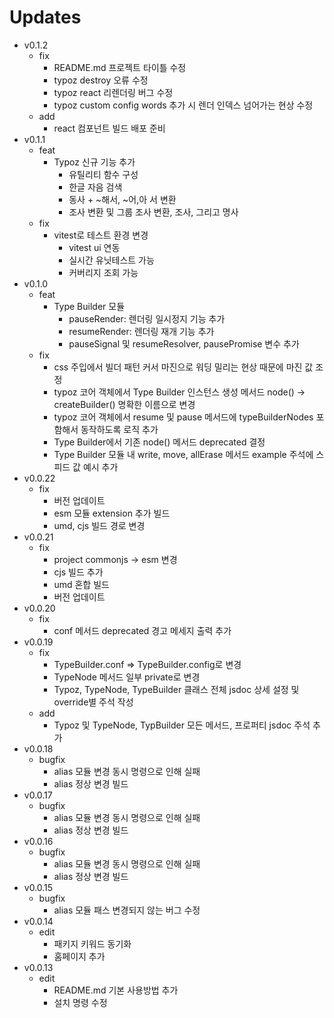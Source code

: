# Updates

- v0.1.2
  - fix
    - README.md 프로젝트 타이틀 수정
    - typoz destroy 오류 수정
    - typoz react 리렌더링 버그 수정
    - typoz custom config words 추가 시 렌더 인덱스 넘어가는 현상 수정
  - add
    - react 컴포넌트 빌드 배포 준비
- v0.1.1
  - feat
    - Typoz 신규 기능 추가
      - 유틸리티 함수 구성
      - 한글 자음 검색
      - 동사 + ~해서, ~어,아 서 변환
      - 조사 변환 및 그룹 조사 변환, 조사, 그리고 명사
  - fix
    - vitest로 테스트 환경 변경
      - vitest ui 연동
      - 실시간 유닛테스트 가능
      - 커버리지 조회 가능
- v0.1.0
  - feat
    - Type Builder 모듈
      - pauseRender: 렌더링 일시정지 기능 추가
      - resumeRender: 렌더링 재개 기능 추가
      - pauseSignal 및 resumeResolver, pausePromise 변수 추가
  - fix
    - css 주입에서 빌더 패턴 커서 마진으로 워딩 밀리는 현상 때문에 마진 값 조정
    - typoz 코어 객체에서 Type Builder 인스턴스 생성 메서드 node() -> createBuilder() 명확한 이름으로 변경
    - typoz 코어 객체에서 resume 및 pause 메서드에 typeBuilderNodes 포함해서 동작하도록 로직 추가
    - Type Builder에서 기존 node() 메서드 deprecated 결정
    - Type Builder 모듈 내 write, move, allErase 메서드 example 주석에 스피드 값 예시 추가
- v0.0.22
  - fix
    - 버전 업데이트
    - esm 모듈 extension 추가 빌드
    - umd, cjs 빌드 경로 변경
- v0.0.21
  - fix
    - project commonjs -> esm 변경
    - cjs 빌드 추가
    - umd 혼합 빌드
    - 버전 업데이트
- v0.0.20
  - fix
    - conf 메서드 deprecated 경고 메세지 출력 추가
- v0.0.19
  - fix
    - TypeBuilder.conf => TypeBuilder.config로 변경
    - TypeNode 메서드 일부 private로 변경
    - Typoz, TypeNode, TypeBuilder 클래스 전체 jsdoc 상세 설정 및 override별 주석 작성
  - add
    - Typoz 및 TypeNode, TypBuilder 모든 메서드, 프로퍼티 jsdoc 주석 추가
- v0.0.18
  - bugfix
    - alias 모듈 변경 동시 명령으로 인해 실패
    - alias 정상 변경 빌드
- v0.0.17
  - bugfix
    - alias 모듈 변경 동시 명령으로 인해 실패
    - alias 정상 변경 빌드
- v0.0.16
  - bugfix
    - alias 모듈 변경 동시 명령으로 인해 실패
    - alias 정상 변경 빌드
- v0.0.15
  - bugfix
    - alias 모듈 패스 변경되지 않는 버그 수정
- v0.0.14
  - edit
    - 패키지 키워드 동기화
    - 홈페이지 추가
- v0.0.13
  - edit
    - README.md 기본 사용방법 추가
    - 설치 명령 수정

